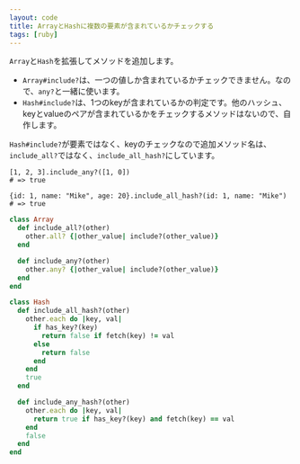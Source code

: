 ```yaml
---
layout: code
title: ArrayとHashに複数の要素が含まれているかチェックする
tags: [ruby]
---
```


`Array`と`Hash`を拡張してメソッドを追加します。

* `Array#include?`は、一つの値しか含まれているかチェックできません。なので、`any?`と一緒に使います。
* `Hash#include?`は、1つのkeyが含まれているかの判定です。他のハッシュ、keyとvalueのペアが含まれているかをチェックするメソッドはないので、自作します。

`Hash#include?`が要素ではなく、keyのチェックなので追加メソッド名は、`include_all?`ではなく、`include_all_hash?`にしています。

```
[1, 2, 3].include_any?([1, 0])
# => true

{id: 1, name: "Mike", age: 20}.include_all_hash?(id: 1, name: "Mike")
# => true
```

```ruby
class Array
  def include_all?(other)
    other.all? {|other_value| include?(other_value)}
  end

  def include_any?(other)
    other.any? {|other_value| include?(other_value)}
  end
end

class Hash
  def include_all_hash?(other)
    other.each do |key, val|
      if has_key?(key)
        return false if fetch(key) != val
      else
        return false
      end
    end
    true
  end

  def include_any_hash?(other)
    other.each do |key, val|
      return true if has_key?(key) and fetch(key) == val
    end
    false
  end
end
```
